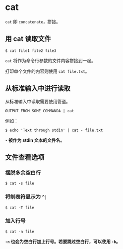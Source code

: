# cat

`cat` 即 `concatenate`，拼接。

## 用 cat 读取文件

```
$ cat file1 file2 file3
```

`cat` 将作为命令行参数的文件内容拼接到一起。

打印单个文件的内容则使用 `cat file.txt`。

## 从标准输入中进行读取

从标准输入中读取需要使用管道。

```
OUTPUT_FROM_SOME COMMANDA | cat
```

例如：

```
$ echo 'Text through stdin' | cat - file.txt
```

**`-` 被作为 stdin 文本的文件名。**

## 文件查看选项

### 摆脱多余空白行

```
$ cat -s file
```

### 将制表符显示为 `^|`

```
$ cat -T file
```

### 加入行号

```
$ cat -n file
```

**`-n` 也会为空白行加上行号。若要跳过空白行，可以使用 `-b`。**
